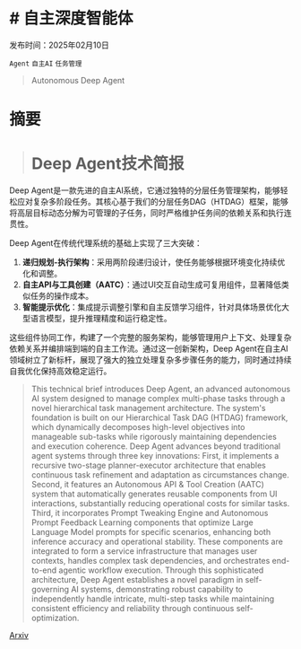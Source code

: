 # # 自主深度智能体

发布时间：2025年02月10日

`Agent` `自主AI` `任务管理`

> Autonomous Deep Agent

# 摘要

> # Deep Agent技术简报  
Deep Agent是一款先进的自主AI系统，它通过独特的分层任务管理架构，能够轻松应对复杂多阶段任务。其核心基于我们的分层任务DAG（HTDAG）框架，能够将高层目标动态分解为可管理的子任务，同时严格维护任务间的依赖关系和执行连贯性。  

Deep Agent在传统代理系统的基础上实现了三大突破：  
1. **递归规划-执行架构**：采用两阶段递归设计，使任务能够根据环境变化持续优化和调整。  
2. **自主API与工具创建（AATC）**：通过UI交互自动生成可复用组件，显著降低类似任务的操作成本。  
3. **智能提示优化**：集成提示调整引擎和自主反馈学习组件，针对具体场景优化大型语言模型，提升推理精度和运行稳定性。  

这些组件协同工作，构建了一个完整的服务架构，能够管理用户上下文、处理复杂依赖关系并编排端到端的自主工作流。通过这一创新架构，Deep Agent在自主AI领域树立了新标杆，展现了强大的独立处理复杂多步骤任务的能力，同时通过持续自我优化保持高效稳定运行。

> This technical brief introduces Deep Agent, an advanced autonomous AI system designed to manage complex multi-phase tasks through a novel hierarchical task management architecture. The system's foundation is built on our Hierarchical Task DAG (HTDAG) framework, which dynamically decomposes high-level objectives into manageable sub-tasks while rigorously maintaining dependencies and execution coherence. Deep Agent advances beyond traditional agent systems through three key innovations: First, it implements a recursive two-stage planner-executor architecture that enables continuous task refinement and adaptation as circumstances change. Second, it features an Autonomous API & Tool Creation (AATC) system that automatically generates reusable components from UI interactions, substantially reducing operational costs for similar tasks. Third, it incorporates Prompt Tweaking Engine and Autonomous Prompt Feedback Learning components that optimize Large Language Model prompts for specific scenarios, enhancing both inference accuracy and operational stability. These components are integrated to form a service infrastructure that manages user contexts, handles complex task dependencies, and orchestrates end-to-end agentic workflow execution. Through this sophisticated architecture, Deep Agent establishes a novel paradigm in self-governing AI systems, demonstrating robust capability to independently handle intricate, multi-step tasks while maintaining consistent efficiency and reliability through continuous self-optimization.

[Arxiv](https://arxiv.org/abs/2502.07056)